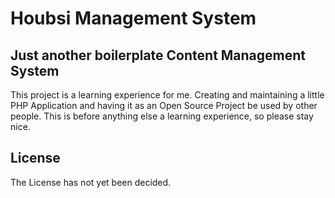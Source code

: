 # Houbsi Management System

## Just another boilerplate Content Management System

This project is a learning experience for me. Creating and maintaining a little PHP Application and having it as an Open Source Project be used by other people.
This is before anything else a learning experience, so please stay nice.

## License

The License has not yet been decided.
